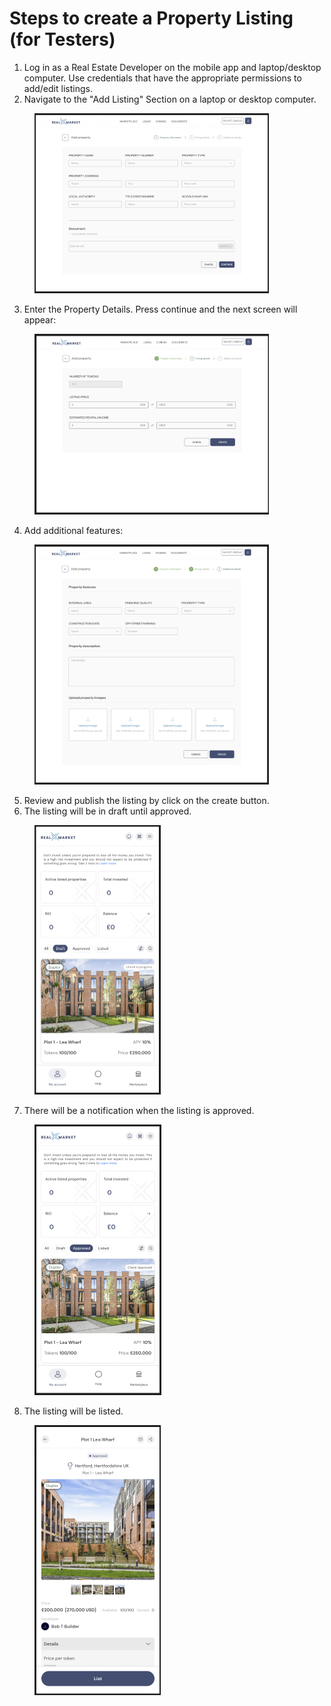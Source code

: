 # Steps to create a Property Listing (for Testers)

1. Log in as a Real Estate Developer on the mobile app and laptop/desktop computer. Use credentials that have the appropriate permissions to add/edit listings.
2. Navigate to the "Add Listing" Section on a laptop or desktop computer.

<figure><img src="../../../../.gitbook/assets/image (27).png" alt="" width="375"><figcaption></figcaption></figure>

3. Enter the Property Details. Press continue and the next screen will appear:

<figure><img src="../../../../.gitbook/assets/image (28).png" alt="" width="375"><figcaption></figcaption></figure>

4. Add additional features:

<figure><img src="../../../../.gitbook/assets/image (29).png" alt="" width="375"><figcaption></figcaption></figure>

5. Review and publish the listing by click on the create button.
6. The listing will be in draft until approved.

<figure><img src="../../../../.gitbook/assets/image (30).png" alt="" width="202"><figcaption></figcaption></figure>

7. There will be a notification when the listing is approved.

<figure><img src="../../../../.gitbook/assets/image (31).png" alt="" width="203"><figcaption></figcaption></figure>

8. The listing will be listed.

<figure><img src="../../../../.gitbook/assets/image (32).png" alt="" width="202"><figcaption></figcaption></figure>
